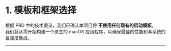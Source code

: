 # 1. 模板和框架选择

根据 PRD 中的技术假设，我们已确认本项目将 **不使用任何现有的启动模板**。  
我们将从零开始构建一个原生的 macOS 应用程序，以确保最佳的性能和与系统的最深度集成。

---
